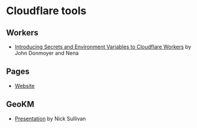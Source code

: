 # Cloudflare tools

## Workers

* [Introducing Secrets and Environment Variables to Cloudflare Workers](https://blog.cloudflare.com/workers-secrets-environment/) by John Donmoyer and Nena

## Pages

* [Website](https://pages.cloudflare.com/)

## GeoKM

* [Presentation](https://crypto.dance/projects/6730853) by Nick Sullivan
